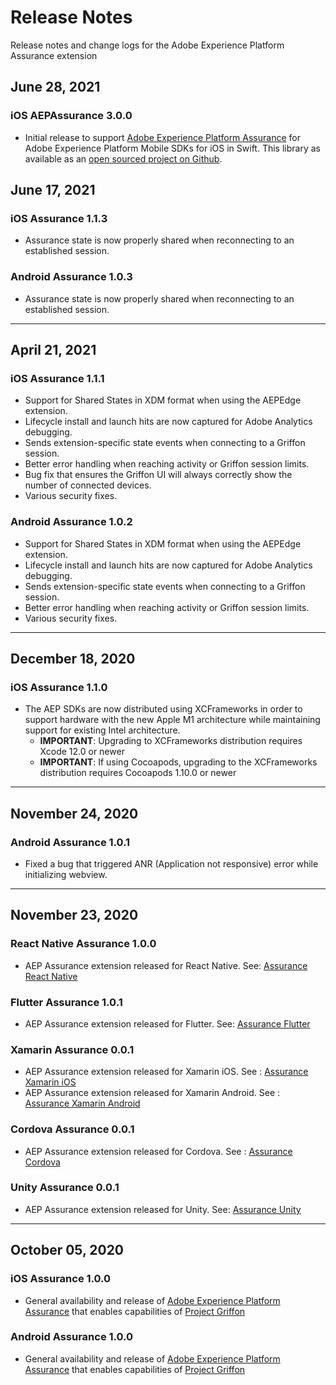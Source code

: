 # Release Notes

Release notes and change logs for the Adobe Experience Platform Assurance extension

## June 28, 2021

### iOS AEPAssurance 3.0.0

* Initial release to support [Adobe Experience Platform Assurance](https://aep-sdks.gitbook.io/docs/using-mobile-extensions/adobe-experience-platform-assurance) for Adobe Experience Platform Mobile SDKs for iOS in Swift. This library as available as an [open sourced project on Github](https://github.com/adobe/aepsdk-assurance-ios).

## June 17, 2021

### iOS Assurance 1.1.3

- Assurance state is now properly shared when reconnecting to an established session.

### Android Assurance 1.0.3

* Assurance state is now properly shared when reconnecting to an established session.
---

## April 21, 2021

### iOS Assurance 1.1.1

* Support for Shared States in XDM format when using the AEPEdge extension.
* Lifecycle install and launch hits are now captured for Adobe Analytics debugging.
* Sends extension-specific state events when connecting to a Griffon session.
* Better error handling when reaching activity or Griffon session limits.
* Bug fix that ensures the Griffon UI will always correctly show the number of connected devices.
* Various security fixes.

### Android Assurance 1.0.2

* Support for Shared States in XDM format when using the AEPEdge extension.
* Lifecycle install and launch hits are now captured for Adobe Analytics debugging.
* Sends extension-specific state events when connecting to a Griffon session.
* Better error handling when reaching activity or Griffon session limits.
* Various security fixes.
---

## December 18, 2020

### iOS Assurance 1.1.0

* The AEP SDKs are now distributed using XCFrameworks in order to support hardware with the new Apple M1 architecture while maintaining support for existing Intel architecture.
  * **IMPORTANT**: Upgrading to XCFrameworks distribution requires Xcode 12.0 or newer
  * **IMPORTANT**: If using Cocoapods, upgrading to the XCFrameworks distribution requires Cocoapods 1.10.0 or newer
---

## November 24, 2020

### Android Assurance 1.0.1

* Fixed a bug that triggered ANR \(Application not responsive\) error while initializing webview.
---

## November 23, 2020

### React Native Assurance 1.0.0

* AEP Assurance extension released for React Native. See: [Assurance React Native](https://www.npmjs.com/package/@adobe/react-native-aepassurance)

### Flutter Assurance 1.0.1

* AEP Assurance extension released for Flutter. See: [Assurance Flutter](https://pub.dev/packages/flutter_assurance)

### Xamarin Assurance 0.0.1

* AEP Assurance extension released for Xamarin iOS. See : [Assurance Xamarin iOS](https://www.nuget.org/packages/Adobe.AEPAssurance.iOS/)
* AEP Assurance extension released for Xamarin Android. See : [Assurance Xamarin Android](https://www.nuget.org/packages/Adobe.AEPAssurance.Android/)

### Cordova Assurance 0.0.1

* AEP Assurance extension released for Cordova. See : [Assurance Cordova](https://www.npmjs.com/package/@adobe/cordova-aepassurance)

### Unity Assurance 0.0.1

* AEP Assurance extension released for Unity. See: [Assurance Unity](https://github.com/adobe/unity-aepassurance)
---

## October 05, 2020

### iOS Assurance 1.0.0

* General availability and release of [Adobe Experience Platform Assurance](https://aep-sdks.gitbook.io/docs/using-mobile-extensions/adobe-experience-platform-assurance) that enables capabilities of [Project Griffon](https://aep-sdks.gitbook.io/docs/beta/project-griffon)

### Android Assurance 1.0.0

* General availability and release of [Adobe Experience Platform Assurance](https://aep-sdks.gitbook.io/docs/using-mobile-extensions/adobe-experience-platform-assurance) that enables capabilities of [Project Griffon](https://aep-sdks.gitbook.io/docs/beta/project-griffon)
